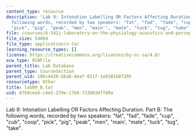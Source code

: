 ```yaml
---
content_type: resource
description: 'Lab 9: Intonation Labelling OR Factors Affecting Duration. Part B: The
  following words, recorded by two speakers: "fat", "fad", "fade", "cup", "cub", "coop",
  "pick", "pig", "peak", "men", "main'', "mate", "tuck", "tug", "take".'
file: /courses/6-542j-laboratory-on-the-physiology-acoustics-and-perception-of-speech-fall-2005/07b9ceebc4e5279e17b9733003dffd0a_lab09_B.tar
file_size: 54064
file_type: application/x-tar
learning_resource_types: []
license: https://creativecommons.org/licenses/by-nc-sa/4.0/
ocw_type: OCWFile
parent_title: Lab Database
parent_type: CourseSection
parent_uid: 10bc4420-56a8-8eaf-011f-1e0381b8f295
resourcetype: Other
title: lab09_B.tar
uid: 07b9ceeb-c4e5-279e-17b9-733003dffd0a
---
```

Lab 9: Intonation Labelling OR Factors Affecting Duration. Part B: The following words, recorded by two speakers: "fat", "fad", "fade", "cup", "cub", "coop", "pick", "pig", "peak", "men", "main', "mate", "tuck", "tug", "take".